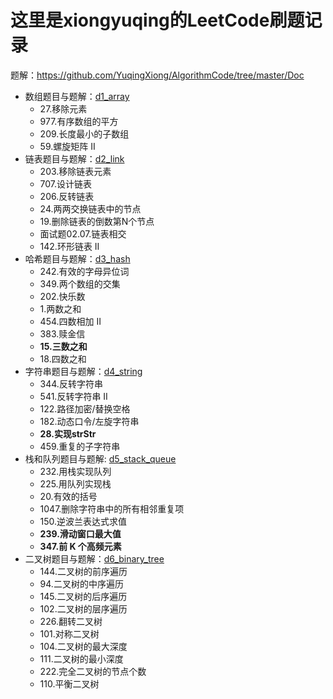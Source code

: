 # 这里是xiongyuqing的LeetCode刷题记录

题解：https://github.com/YuqingXiong/AlgorithmCode/tree/master/Doc

- 数组题目与题解：[d1_array](https://github.com/YuqingXiong/AlgorithmCode/tree/master/Doc/d1_array.md)
  - 27.移除元素
  - 977.有序数组的平方
  - 209.长度最小的子数组
  - 59.螺旋矩阵 II
- 链表题目与题解：[d2_link](https://github.com/YuqingXiong/AlgorithmCode/tree/master/Doc/d2_link.md)
  - 203.移除链表元素
  - 707.设计链表
  - 206.反转链表
  - 24.两两交换链表中的节点
  - 19.删除链表的倒数第N个节点
  - 面试题02.07.链表相交
  - 142.环形链表  II
- 哈希题目与题解：[d3_hash](https://github.com/YuqingXiong/AlgorithmCode/tree/master/Doc/d3_hash.md)
  - 242.有效的字母异位词
  - 349.两个数组的交集
  - 202.快乐数
  - 1.两数之和
  - 454.四数相加 II
  - 383.赎金信
  - **15.三数之和**
  - 18.四数之和
- 字符串题目与题解：[d4_string](https://github.com/YuqingXiong/AlgorithmCode/tree/master/Doc/d4_string.md)
  - 344.反转字符串
  - 541.反转字符串 II
  - 122.路径加密/替换空格
  - 182.动态口令/左旋字符串
  - **28.实现strStr**
  - 459.重复的子字符串
- 栈和队列题目与题解: [d5_stack_queue](https://github.com/YuqingXiong/AlgorithmCode/tree/master/Doc/d5_stack_queue.md)
  - 232.用栈实现队列
  - 225.用队列实现栈
  - 20.有效的括号
  - 1047.删除字符串中的所有相邻重复项
  - 150.逆波兰表达式求值
  - **239.滑动窗口最大值**
  - **347.前 K 个高频元素**
- 二叉树题目与题解：[d6_binary_tree](https://github.com/YuqingXiong/AlgorithmCode/tree/master/Doc/d6_binary_tree.md)
  - 144.二叉树的前序遍历
  - 94.二叉树的中序遍历
  - 145.二叉树的后序遍历
  - 102.二叉树的层序遍历
  - 226.翻转二叉树
  - 101.对称二叉树
  - 104.二叉树的最大深度
  - 111.二叉树的最小深度
  - 222.完全二叉树的节点个数
  - 110.平衡二叉树